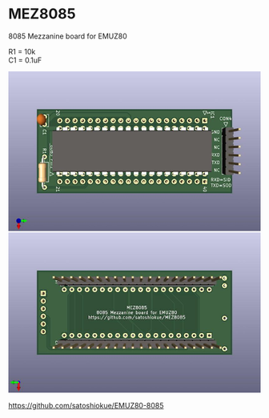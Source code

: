 # MEZ8085
8085 Mezzanine board for EMUZ80

R1 = 10k  
C1 = 0.1uF  

![MEZ8085 PCB TOP](https://github.com/satoshiokue/MEZ8085/blob/main/imgs/MEZ8085_top.jpg)
![MEZ8085 PCB BOTTOM](https://github.com/satoshiokue/MEZ8085/blob/main/imgs/MEZ8085_bottom.jpg)

https://github.com/satoshiokue/EMUZ80-8085
